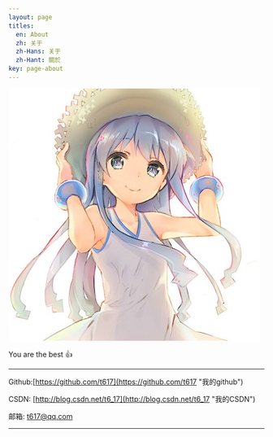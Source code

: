 ```yaml
---
layout: page
titles:
  en: About
  zh: 关于
  zh-Hans: 关于
  zh-Hant: 關於
key: page-about
---
```


![t617](./assets/images/img/logo.jpg)

You are the best :+1:

---
Github:[https://github.com/t617](https://github.com/t617 "我的github")

CSDN:  [http://blog.csdn.net/t6_17](http://blog.csdn.net/t6_17 "我的CSDN")

邮箱:  <a href="mailto:t617@qq.com">t617@qq.com</a>

---